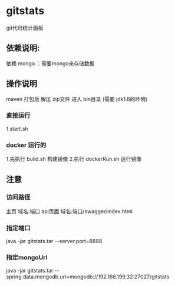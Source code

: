 # gitstats
git代码统计面板

## 依赖说明:
依赖 mongo ：需要mongo来存储数据

## 操作说明
maven 打包后
解压 zip文件 进入 bin目录 (需要 jdk1.8的环境)

### 直接运行
1.start.sh

### docker 运行的
1.先执行 bulid.sh 构建镜像
2.执行 dockerRun.sh 运行镜像

## 注意

### 访问路径 
主页  域名:端口
api页面 域名:端口/swagger/index.html

### 指定端口 
java -jar gitstats.tar --server.port=8888

### 指定mongoUrl
java -jar gitstats.tar --spring.data.mongodb.uri=mongodb://192.168.199.32:27027/gitstats